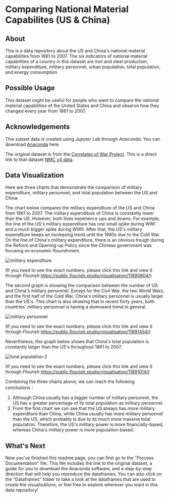 # Comparing National Material Capabilites (US & China)
## About 
This is a data repository about the US and China's national material capabilities from 1861 to 2007. The six indicators of national material capabilities of a country in this dataset are iron and steel production, military expenditure, military personnel, urban population, total population, and energy consumption.

## Possible Usage
This dataset might be useful for people who want to compare the national material capabilities of the United States and China and observe how they changed every year from 1861 to 2007. 

## Acknowledgements
This subset data is created using *Jupyter Lab* through *Anaconda*. You can download [Anaconda](https://unc-libraries-data.github.io/Python/Setup.html) here.

The original dataset is from the [Correlates of War Project](https://correlatesofwar.org). This is a direct link to that dataset [NMC v4 data](https://correlatesofwar.org/wp-content/uploads/NMC_v4_0.csv).

## Data Visualization 
Here are three charts that demonstrate the comparison of military expenditure, military personnel, and total population between the US and China.

The chart below compares the military expenditure of the US and China from 1861 to 2007. The military expenditure of China is constantly lower than the US. However, both lines experience ups and downs. For example, the line of the US's military expenditure has one small spike during WWI and a much bigger spike during WWII. After that, the US's military expenditure keeps an increasing trend until the 1990s due to the Cold War. On the line of China's military expenditure, there is an obvious trough during the Reform and Opening-up Policy since the Chinese government was focusing on economic flourishment.

![military expenditure](https://user-images.githubusercontent.com/118332157/204151171-e638f310-5ca8-4b8d-a52d-f9aad2de61e6.png)

(If you need to see the exact numbers, please click this link and view it through *Flourish* https://public.flourish.studio/visualisation/11890804/)

The second graph is showing the comparison between the number of US and China's military personnel. Except for the Civil War, the two World Wars, and the first half of the Cold War, China's military personnel is usually larger than the US's. This chart is also showing that in recent forty years, both countries' military personnel is having a downward trend in general. 

![military personnel](https://user-images.githubusercontent.com/118332157/204039397-d4ad0cfe-dad6-417d-ae5a-a5330e0ef2d8.png)

(If you need to see the exact numbers, please click this link and view it through *Flourish* https://public.flourish.studio/visualisation/11891454/)

Nevertheless, this graph below shows that China's total population is constantly larger than the US's throughout 1861 to 2007.

![total population-2](https://user-images.githubusercontent.com/118332157/204040051-12795804-7286-4fd1-90d2-55de8c641f56.png)

(If you need to see the exact numbers, please click this link and view it through *Flourish* https://public.flourish.studio/visualisation/11891014/)

Combining the three charts above, we can reach the following conclusions：
1. Although China usually has a bigger number of military personnel, the US has a greater percentage of its total population as military personnel. 
2. From the first chart we can see that the US always has more military expenditure than China, while China usually has more military personnel than the US, which probably is due to its much more massive total population. Therefore, the US's military power is more financially-based, whereas China's military power is more population-based.

## What's Next
Now you've finished this readme page, you can first go to the "Process Documentation" file. This file includes the link to the original dataset, a guide for you to download the Anaconda software, and a step-by-step direction that will help you reproduce the dataframes. You can also click on the "Dataframes" folder to take a look at the dataframes that are used to create the visualizations, or feel free to explore wherever you want in this data repository!

